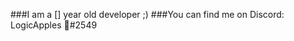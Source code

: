 ###I am a [] year old developer ;) 
###You can find me on Discord: LogicApples 🎄#2549

<!--
**LogicApples/LogicApples** is a ✨ _special_ ✨ repository because its `README.md` (this file) appears on your GitHub profile.

Here are some ideas to get you started:

- 🔭 I’m currently working on Spot
- 🌱 I’m currently learning Javascript and Python
- 👯 I’m looking to collaborate on ...
- 🤔 I’m looking for help with ...
- 💬 Ask me about ...
- 📫 How to reach me: Discord
- 😄 Pronouns: ...
- ⚡ Fun fact: ...
-->
